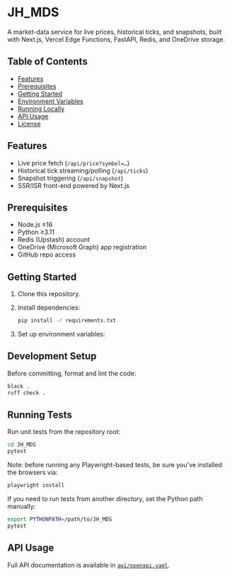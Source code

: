 # JH_MDS

A market-data service for live prices, historical ticks, and snapshots, built with Next.js, Vercel Edge Functions, FastAPI, Redis, and OneDrive storage.

## Table of Contents

- [Features](#features)
- [Prerequisites](#prerequisites)
- [Getting Started](#getting-started)
- [Environment Variables](#environment-variables)
- [Running Locally](#running-locally)
- [API Usage](#api-usage)
- [License](#license)

## Features

- Live price fetch (`/api/price?symbol=…`)
- Historical tick streaming/polling (`/api/ticks`)
- Snapshot triggering (`/api/snapshot`)
- SSR/ISR front-end powered by Next.js

## Prerequisites

- Node.js ≥16
- Python ≥3.11
- Redis (Upstash) account
- OneDrive (Microsoft Graph) app registration
- GitHub repo access

## Getting Started

1. Clone this repository.
2. Install dependencies:

   ```bash
   pip install -r requirements.txt
   ```

3. Set up environment variables:

## Development Setup

Before committing, format and lint the code:

```bash
black .
ruff check .
```

## Running Tests

Run unit tests from the repository root:

```bash
cd JH_MDS
pytest
```

Note: before running any Playwright-based tests, be sure you've installed the browsers via:

```bash
playwright install
```

If you need to run tests from another directory, set the Python path manually:

```bash
export PYTHONPATH=/path/to/JH_MDS
pytest
```

## API Usage

Full API documentation is available in [`api/openapi.yaml`](api/openapi.yaml).

